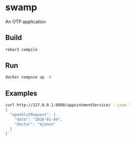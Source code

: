 # swamp

An OTP application

## Build

```bash
rebar3 compile
```

## Run

```bash
docker compose up -d
```

## Examples


```bash
curl http://127.0.0.1:8080/appointmentService/ --json '
{
  "openSlotRequest": {
    "date": "2010-01-04",
    "doctor": "mjones"
  }
}'
```
